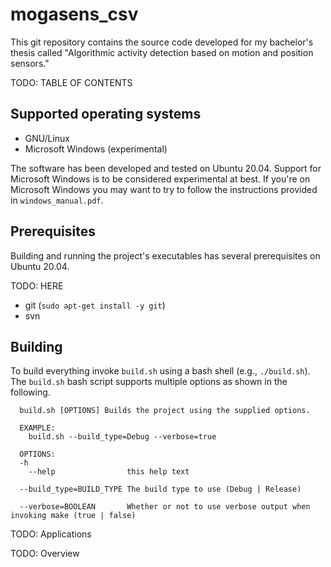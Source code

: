 # mogasens_csv
This git repository contains the source code developed for my bachelor's thesis called "Algorithmic activity detection based on motion and position sensors."

TODO: TABLE OF CONTENTS

## Supported operating systems
* GNU/Linux
* Microsoft Windows (experimental)

The software has been developed and tested on Ubuntu 20.04.
Support for Microsoft Windows is to be considered experimental at best.
If you're on Microsoft Windows you may want to try to follow the instructions provided in `windows_manual.pdf`.

## Prerequisites
Building and running the project's executables has several prerequisites on Ubuntu 20.04.

TODO: HERE

* git (`sudo apt-get install -y git`)
* svn


## Building
To build everything invoke `build.sh` using a bash shell (e.g., `./build.sh`).
The `build.sh` bash script supports multiple options as shown in the following.
```text
  build.sh [OPTIONS] Builds the project using the supplied options.

  EXAMPLE:
    build.sh --build_type=Debug --verbose=true

  OPTIONS:
  -h
    --help                this help text
  
  --build_type=BUILD_TYPE The build type to use (Debug | Release)

  --verbose=BOOLEAN       Whether or not to use verbose output when invoking make (true | false)
```


TODO: Applications

TODO: Overview
